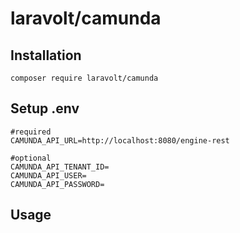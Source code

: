 
# laravolt/camunda

## Installation
`composer require laravolt/camunda`

## Setup .env
```
#required
CAMUNDA_API_URL=http://localhost:8080/engine-rest

#optional
CAMUNDA_API_TENANT_ID=
CAMUNDA_API_USER=
CAMUNDA_API_PASSWORD=
```

## Usage

